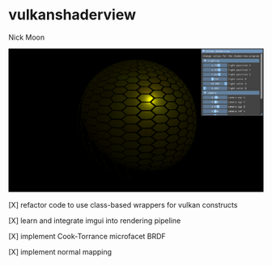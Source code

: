 # vulkanshaderview
Nick Moon

![](result1.PNG)

[X] refactor code to use class-based wrappers for vulkan constructs

[X] learn and integrate imgui into rendering pipeline

[X] implement Cook-Torrance microfacet BRDF

[X] implement normal mapping
